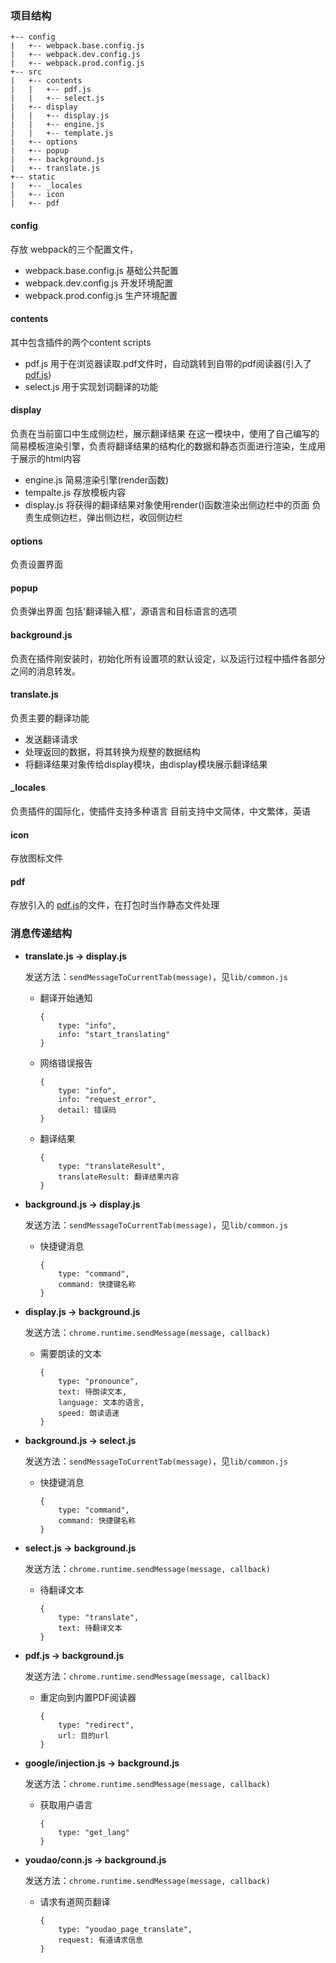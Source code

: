 ### 项目结构
```
+-- config
|   +-- webpack.base.config.js
|   +-- webpack.dev.config.js
|   +-- webpack.prod.config.js
+-- src
|   +-- contents
|   |   +-- pdf.js
|   |   +-- select.js
|   +-- display
|   |   +-- display.js
|   |   +-- engine.js
|   |   +-- template.js
|   +-- options
|   +-- popup
|   +-- background.js
|   +-- translate.js
+-- static
|   +-- _locales
|   +-- icon
|   +-- pdf
```
#### config
存放 webpack的三个配置文件，
+ webpack.base.config.js 基础公共配置
+ webpack.dev.config.js 开发环境配置
+ webpack.prod.config.js 生产环境配置

#### contents
其中包含插件的两个content scripts
+ pdf.js 用于在浏览器读取.pdf文件时，自动跳转到自带的pdf阅读器(引入了[pdf.js](https://github.com/mozilla/pdf.js))
+ select.js 用于实现划词翻译的功能

#### display
负责在当前窗口中生成侧边栏，展示翻译结果
在这一模块中，使用了自己编写的简易模板渲染引擎，负责将翻译结果的结构化的数据和静态页面进行渲染，生成用于展示的html内容
+ engine.js
 简易渲染引擎(render函数)
+ tempalte.js
 存放模板内容
+ display.js
 将获得的翻译结果对象使用render()函数渲染出侧边栏中的页面
 负责生成侧边栏，弹出侧边栏，收回侧边栏

#### options
负责设置界面

#### popup
负责弹出界面
包括'翻译输入框'，源语言和目标语言的选项

#### background.js
负责在插件刚安装时，初始化所有设置项的默认设定，以及运行过程中插件各部分之间的消息转发。

#### translate.js
负责主要的翻译功能
+ 发送翻译请求
+ 处理返回的数据，将其转换为规整的数据结构
+ 将翻译结果对象传给display模块，由display模块展示翻译结果

#### _locales
负责插件的国际化，使插件支持多种语言
目前支持中文简体，中文繁体，英语

#### icon
存放图标文件

#### pdf
存放引入的 [pdf.js](https://github.com/mozilla/pdf.js)的文件，在打包时当作静态文件处理

### 消息传递结构

* __translate.js -> display.js__

  发送方法：`sendMessageToCurrentTab(message)`，见`lib/common.js`
  
  + 翻译开始通知
    　
    ```
    {
        type: "info",
        info: "start_translating"
    }
    ```

  + 网络错误报告
    　
    ```
    {
        type: "info",
        info: "request_error",
        detail: 错误码
    }
    ```

  + 翻译结果
    
    ```
    {
        type: "translateResult",
        translateResult: 翻译结果内容
    }
    ```

* __background.js -> display.js__
  
  发送方法：`sendMessageToCurrentTab(message)`，见`lib/common.js`
  
  + 快捷键消息

    ```
    {
        type: "command",
        command: 快捷键名称
    }
    ```

* __display.js -> background.js__

  发送方法：`chrome.runtime.sendMessage(message, callback)`

  + 需要朗读的文本
  
    ```
    {
        type: "pronounce",
        text: 待朗读文本,
        language: 文本的语言,
        speed: 朗读语速
    }
    ```

* __background.js -> select.js__
  
  发送方法：`sendMessageToCurrentTab(message)`，见`lib/common.js`
  
  + 快捷键消息

    ```
    {
        type: "command",
        command: 快捷键名称
    }
    ```

* __select.js -> background.js__
  
  发送方法：`chrome.runtime.sendMessage(message, callback)`

  + 待翻译文本

    ```
    {
        type: "translate",
        text: 待翻译文本
    }
    ```

* __pdf.js -> background.js__
  
  发送方法：`chrome.runtime.sendMessage(message, callback)`

  + 重定向到内置PDF阅读器

    ```
    {
        type: "redirect",
        url: 目的url
    }
    ```

* __google/injection.js -> background.js__
  
  发送方法：`chrome.runtime.sendMessage(message, callback)`

  + 获取用户语言
  　
    ```
    {
        type: "get_lang"
    }
    ```

* __youdao/conn.js -> background.js__
  
  发送方法：`chrome.runtime.sendMessage(message, callback)`

  + 请求有道网页翻译
  
    ```
    {
        type: "youdao_page_translate",
        request: 有道请求信息
    }
    ```